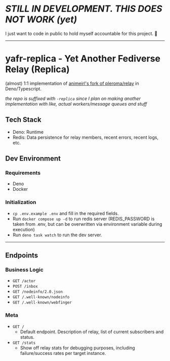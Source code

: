 # *STILL IN DEVELOPMENT. THIS DOES NOT WORK (yet)*

I just want to code in public to hold myself accountable for this project. 🤣

---

# yafr-replica - Yet Another Fediverse Relay (Replica)

(almost) 1:1 implementation of
[animeirl's fork of pleroma/relay](https://git.pleroma.social/animeirl/relay) in
Deno/Typescript.

*the repo is suffixed with `-replica` since I plan on making another implementation with like, actual workers/message queues and stuff*

## Tech Stack

- Deno: Runtime
- Redis: Data persistence for relay members, recent errors, recent logs, etc.

## Dev Environment

### Requirements

- Deno
- Docker

### Initialization

- `cp .env.example .env` and fill in the required fields.
- Run `docker compose up -d` to run redis server (REDIS_PASSWORD is taken from
  .env, but can be overwritten via environment variable during execution)
- Run `deno task watch` to run the dev server.

---

## Endpoints

### Business Logic

- `GET /actor`
- `POST /inbox`
- `GET /nodeinfo/2.0.json`
- `GET /.well-known/nodeinfo`
- `GET /.well-known/webfinger`

### Meta

- `GET /`
  - Default endpoint. Description of relay, list of current subscribers and
    status.
- `GET /stats`
  - Show off relay stats for debugging purposes, including failure/success rates
    per target instance.
